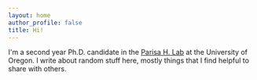 ```yaml
---
layout: home
author_profile: false
title: Hi!
---
```


I'm a second year Ph.D. candidate in the [Parisa H. Lab](https://parisahlab.org) at the University of Oregon. I write about random stuff here, mostly things that I find helpful to share with others. 

